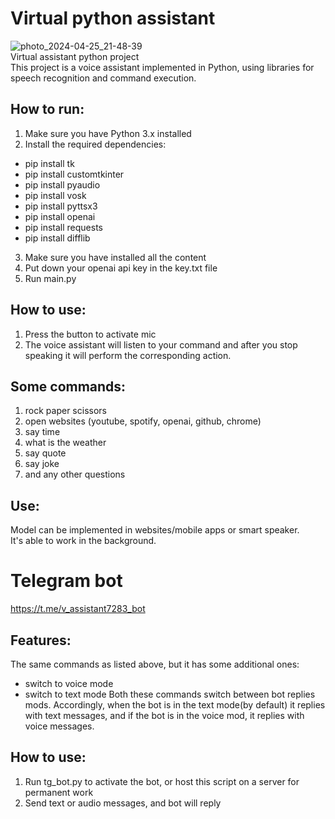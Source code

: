# Virtual python assistant
![photo_2024-04-25_21-48-39](https://github.com/wabys32/goofy-ahh-voice-assistant/assets/117669608/7de33210-e468-47ec-a0e9-c69da92c0e7f)
<br />
Virtual assistant python project <br />
This project is a voice assistant implemented in Python, using libraries for speech recognition and command execution.

## How to run:
1. Make sure you have Python 3.x installed
2. Install the required dependencies:
- pip install tk
- pip install customtkinter
- pip install pyaudio
- pip install vosk
- pip install pyttsx3
- pip install openai
- pip install requests
- pip install difflib
3. Make sure you have installed all the content
4. Put down your openai api key in the key.txt file
5. Run main.py

## How to use:
1. Press the button to activate mic
2. The voice assistant will listen to your command and after you stop speaking it will perform the corresponding action.

## Some commands:
1. rock paper scissors
2. open websites (youtube, spotify, openai, github, chrome)
3. say time
4. what is the weather
5. say quote
6. say joke
7. and any other questions

## Use:
Model can be implemented in websites/mobile apps or smart speaker. <br />
It's able to work in the background.

# Telegram bot
https://t.me/v_assistant7283_bot

## Features:
The same commands as listed above, but it has some additional ones:
- switch to voice mode
- switch to text mode
Both these commands switch between bot replies mods. Accordingly, when the bot is in the text mode(by default) it replies with text messages, and if the bot is in the voice mod, it replies with voice messages.
## How to use:
1. Run tg_bot.py to activate the bot, or host this script on a server for permanent work
2. Send text or audio messages, and bot will reply
